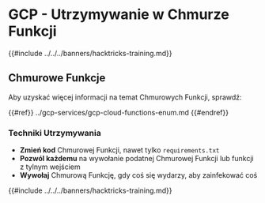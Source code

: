 # GCP - Utrzymywanie w Chmurze Funkcji

{{#include ../../../banners/hacktricks-training.md}}

## Chmurowe Funkcje

Aby uzyskać więcej informacji na temat Chmurowych Funkcji, sprawdź:

{{#ref}}
../gcp-services/gcp-cloud-functions-enum.md
{{#endref}}

### Techniki Utrzymywania

- **Zmień kod** Chmurowej Funkcji, nawet tylko `requirements.txt`
- **Pozwól każdemu** na wywołanie podatnej Chmurowej Funkcji lub funkcji z tylnym wejściem
- **Wywołaj** Chmurową Funkcję, gdy coś się wydarzy, aby zainfekować coś

{{#include ../../../banners/hacktricks-training.md}}
